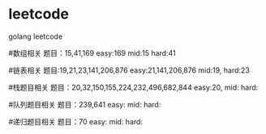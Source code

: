 # leetcode
golang leetcode

#数组相关
题目：15,41,169
easy:169
mid:15
hard:41

#链表相关
题目:19,21,23,141,206,876
easy:21,141,206,876
mid:19,
hard:23

#栈题目相关
题目：20,32,150,155,224,232,496,682,844
easy:20,
mid:
hard:

#队列题目相关
题目：239,641
easy:
mid:
hard:

#递归题目相关
题目：70
easy:
mid:
hard: